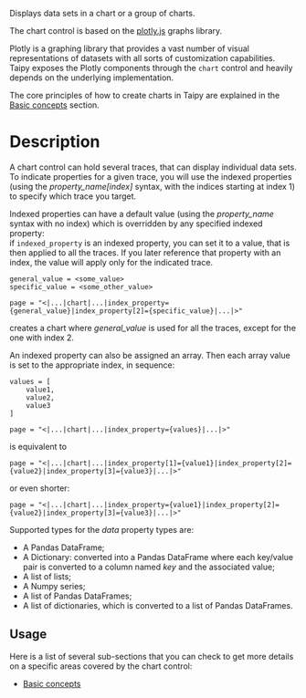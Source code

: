 Displays data sets in a chart or a group of charts.

The chart control is based on the [plotly.js](https://plotly.com/javascript/)
graphs library.

Plotly is a graphing library that provides a vast number of visual
representations of datasets with all sorts of customization capabilities. Taipy
exposes the Plotly components through the `chart` control and heavily depends on
the underlying implementation.

The core principles of how to create charts in Taipy are explained in the
[Basic concepts](charts/basics.md) section.

# Description

A chart control can hold several traces, that can display individual data sets.<br/>
To indicate properties for a given trace, you will use the indexed properties
(using the *property_name[index]* syntax, with the indices starting at index 1) to
specify which trace you target.

Indexed properties can have a default value (using the *property_name* syntax with
no index) which is overridden by any specified indexed property:<br/>
if `indexed_property` is an indexed property, you can set it to a value, that is
then applied to all the traces. If you later reference that property with an index, the
value will apply only for the indicated trace.
```
general_value = <some_value>
specific_value = <some_other_value>

page = "<|...|chart|...|index_property={general_value}|index_property[2]={specific_value}|...|>"
```
creates a chart where *general_value* is used for all the traces, except for the one with index 2.

An indexed property can also be assigned an array. Then each array value is set to the appropriate
index, in sequence:
```
values = [
    value1,
    value2,
    value3
]
    
page = "<|...|chart|...|index_property={values}|...|>"
```
is equivalent to
```
page = "<|...|chart|...|index_property[1]={value1}|index_property[2]={value2}|index_property[3]={value3}|...|>"
```

or even shorter:
```
page = "<|...|chart|...|index_property={value1}|index_property[2]={value2}|index_property[3]={value3}|...|>"
```

Supported types for the *data* property types are:

- A Pandas DataFrame;
- A Dictionary: converted into a Pandas DataFrame where each key/value pair is converted
  to a column named *key* and the associated value;
- A list of lists;
- A Numpy series;
- A list of Pandas DataFrames;
- A list of dictionaries, which is converted to a list of Pandas DataFrames.


## Usage

Here is a list of several sub-sections that you can check to get more details on a specific
areas covered by the chart control:

- [Basic concepts](charts/basics.md)
